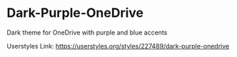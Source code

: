 # Dark-Purple-OneDrive
Dark theme for OneDrive with purple and blue accents

Userstyles Link:
https://userstyles.org/styles/227489/dark-purple-onedrive
